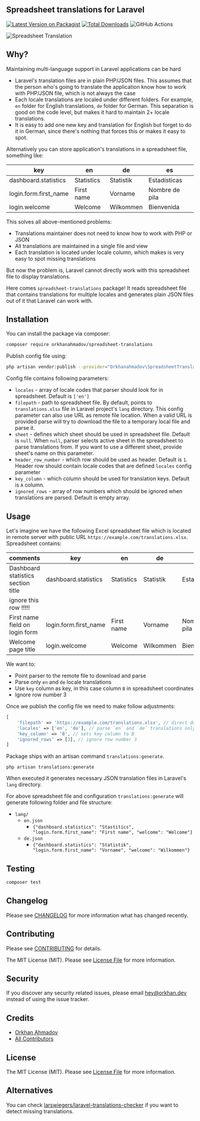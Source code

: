 ## Spreadsheet translations for Laravel

[![Latest Version on Packagist](https://img.shields.io/packagist/v/orkhanahmadov/spreadsheet-translations.svg?style=flat-square)](https://packagist.org/packages/orkhanahmadov/spreadsheet-translations)
[![Total Downloads](https://img.shields.io/packagist/dt/orkhanahmadov/spreadsheet-translations.svg?style=flat-square)](https://packagist.org/packages/orkhanahmadov/spreadsheet-translations)
![GitHub Actions](https://github.com/orkhanahmadov/spreadsheet-translations/actions/workflows/main.yml/badge.svg)

![Spreadsheet Translation](https://banners.beyondco.de/Spreadsheet%20Translations%20for%20Laravel.png?theme=light&packageManager=composer+require&packageName=orkhanahmadov%2Fspreadsheet-translations&pattern=architect&style=style_1&description=Easily+create+Laravel+translation+files+from+spreadsheet+&md=1&showWatermark=0&fontSize=100px&images=https%3A%2F%2Flaravel.com%2Fimg%2Flogomark.min.svg)

## Why?

Maintaining multi-language support in Laravel applications can be hard

- Laravel's translation files are in plain PHP/JSON files.
This assumes that the person who's going to translate the application know how to work with PHP/JSON file, which is not always the case
- Each locale translations are localed under different folders. For example, `en` folder for English translations, `de` folder for German.
This separation is good on the code level, but makes it hard to maintain 2+ locale translations.
- It is easy to add one new key and translation for English but forget to do it in German, since there's nothing that forces this or makes it easy to spot.

Alternatively you can store application's translations in a spreadsheet file, something like:

| key                   | en         | de        | es             |
|-----------------------|------------|-----------|----------------|
| dashboard.statistics  | Statistics | Statistik | Estadísticas   |
| login.form.first_name | First name | Vorname   | Nombre de pila |
| login.welcome         | Welcome    | Wilkommen | Bienvenida     |

This solves all above-mentioned problems:

- Translations maintainer does not need to know how to work with PHP or JSON
- All translations are maintained in a single file and view
- Each translation is located under locale column, which makes is very easy to spot missing translations

But now the problem is, Laravel cannot directly work with this spreadsheet file to display translations.

Here comes `spreadsheet-translations` package!
It reads spreadsheet file that contains translations for multiple locales and generates plain JSON files out of it that Laravel can work with.

## Installation

You can install the package via composer:

```bash
composer require orkhanahmadov/spreadsheet-translations
```

Publish config file using:

```bash
php artisan vendor:publish --provider="Orkhanahmadov\SpreadsheetTranslations\SpreadsheetTranslationsServiceProvider"
```

Config file contains following parameters:

- `locales` - array of locale codes that parser should look for in spreadsheet. Default is `['en']`
- `filepath` - path to spreadsheet file. By default, points to `translations.xlsx` file in Laravel project's `lang` directory. This config parameter can also use URL as remote file location. When a valid URL is provided parse will try to download the file to a temporary local file and parse it.
- `sheet` - defines which sheet should be used in spreadsheet file. Default is `null`. When `null`, parser selects active sheet in the spreadsheet to parse translations from. If you want to use a different sheet, provide sheet's name on this parameter.
- `header_row_number` - which row should be used as header. Default is `1`. Header row should contain locale codes that are defined `locales` config parameter
- `key_column` - which column should be used for translation keys. Default is `A` column.
- `ignored_rows` - array of row numbers which should be ignored when translations are parsed. Default is empty array.

## Usage

Let's imagine we have the following Excel spreadsheet file which is located in remote server with public URL `https://example.com/translations.xlsx`.
Spreadsheet contains:

| comments                           | key                   | en         | de        | es             |
|------------------------------------|-----------------------|------------|-----------|----------------|
| Dashboard statistics section title | dashboard.statistics  | Statistics | Statistik | Estadísticas   |
| ignore this row !!!!!              |                       |            |           |                |
| First name field on login form     | login.form.first_name | First name | Vorname   | Nombre de pila |
| Welcome page title                 | login.welcome         | Welcome    | Wilkommen | Bienvenida     |

We want to:

- Point parser to the remote file to download and parse
- Parse only `en` and `de` locale translations
- Use `key` column as key, in this case column `B` in spreadsheet coordinates
- Ignore row number 3

Once we publish the config file we need to make follow adjustments:

```php
[
    'filepath' => 'https://example.com/translations.xlsx', // direct download URL of the file
    'locales' => ['en', 'de'], // parse `en` and `de` translations only, which means `es` will be ignored
    'key_column' => 'B', // sets key column to B
    'ignored_rows' => [3], // ignore row number 3
]
```

Package ships with an artisan command `translations:generate`.

```shell
php artisan translations:generate
```

When executed it generates necessary JSON translation files in Laravel's `lang` directory.

For above spreadsheet file and configuration `translations:generate` will generate following folder and file structure:

- `lang/`
  - `en.json`
    - `{"dashboard.statistics": "Stastitics", "login.form.first_name": "First name", "welcome": "Welcome"}`
  - `de.json`
    - `{"dashboard.statistics": "Statistik", "login.form.first_name": "Vorname", "welcome": "Wilkommen"}`

## Testing

```bash
composer test
```

## Changelog

Please see [CHANGELOG](CHANGELOG.md) for more information what has changed recently.

## Contributing

Please see [CONTRIBUTING](CONTRIBUTING.md) for details.

The MIT License (MIT). Please see [License File](LICENSE.md) for more information.

## Security

If you discover any security related issues, please email hey@orkhan.dev instead of using the issue tracker.

## Credits

-   [Orkhan Ahmadov](https://github.com/orkhanahmadov)
-   [All Contributors](../../contributors)

## License

The MIT License (MIT). Please see [License File](LICENSE.md) for more information.

## Alternatives

You can check [larswiegers/laravel-translations-checker](https://github.com/LarsWiegers/laravel-translations-checker) if you want to detect missing translations.
